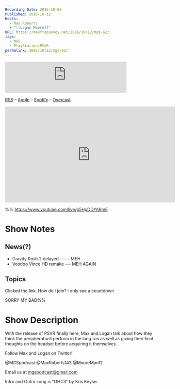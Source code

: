 ```yaml
---
Recording Date: 2016-10-09
Published: 2016-10-12
Hosts:
  - Max Roberts
  - "[[Logan Moore]]"
URL: https://maxfrequency.net/2016/10/12/mgs-62/
tags:
  - MGS
  - PlayStation/PSVR
permalink: 2016/10/12/mgs-62/
---
```

<iframe src="https://podcasters.spotify.com/pod/show/millennialgamingspeak/embed/episodes/Episode-62-Is-PlayStation-VR-Destined-To-Fail-e1adhps/a-a6ts40b" height="102px" width="400px" frameborder="0" scrolling="no"></iframe>

[RSS](https://anchor.fm/s/74aa3858/podcast/rss) – [Apple](https://podcasts.apple.com/us/podcast/episode-3-gdc-wrap-up/id1000915981?i=1000542222515) – [Spotify](https://open.spotify.com/episode/7wePXT4Bt22LWifVLx3n8y) – [Overcast](https://overcast.fm/+EtIgeWxEU)

<div class=iframe-container>
<iframe width="560" height="315" src="https://www.youtube-nocookie.com/embed/p5HpDDYA6mE?si=c1qZu7gVfs11m_IT" title="YouTube video player" frameborder="0" allow="accelerometer; autoplay; clipboard-write; encrypted-media; gyroscope; picture-in-picture; web-share" allowfullscreen></iframe>
</div>

%%
https://www.youtube.com/live/p5HpDDYA6mE

# Show Notes

## News(?)

- Gravity Rush 2 delayed ----- MEH
- Voodoo Vince HD remake --- MEH AGAIN

## Topics

Clicked the link. How do I join? I only see a countdown

SORRY 
MY BAD%%
# Show Description

With the release of PSVR finally here, Max and Logan talk about how they think the peripheral will perform in the long run as well as giving their final thoughts on the headset before acquiring it themselves.

Follow Max and Logan on Twitter!

@MGSpodcast
@MaxRoberts143
@MooreMan12

Email us at mgspodcast@gmail.com

Intro and Outro song is “OHC3” by Kris Keyser